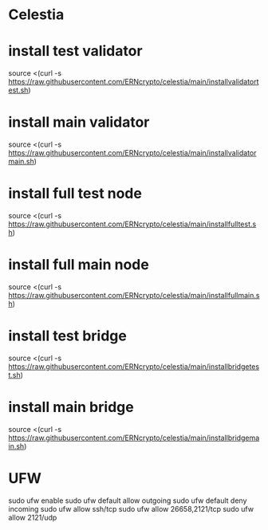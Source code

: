 # Celestia
# install test validator
source <(curl -s https://raw.githubusercontent.com/ERNcrypto/celestia/main/installvalidatortest.sh)
# install main validator
source <(curl -s https://raw.githubusercontent.com/ERNcrypto/celestia/main/installvalidatormain.sh)
# install full test node
source <(curl -s https://raw.githubusercontent.com/ERNcrypto/celestia/main/installfulltest.sh)
# install full main node
source <(curl -s https://raw.githubusercontent.com/ERNcrypto/celestia/main/installfullmain.sh)
# install test bridge 
source <(curl -s https://raw.githubusercontent.com/ERNcrypto/celestia/main/installbridgetest.sh)
# install main bridge 
source <(curl -s https://raw.githubusercontent.com/ERNcrypto/celestia/main/installbridgemain.sh)

# UFW
  sudo ufw enable 
  sudo ufw default allow outgoing 
  sudo ufw default deny incoming 
  sudo ufw allow ssh/tcp 
  sudo ufw allow 26658,2121/tcp 
  sudo ufw allow 2121/udp 
